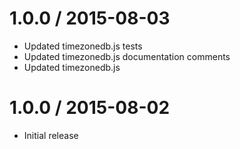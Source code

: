 1.0.0 / 2015-08-03
==================

* Updated timezonedb.js tests
* Updated timezonedb.js documentation comments
* Updated timezonedb.js

1.0.0 / 2015-08-02
==================

* Initial release